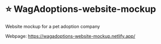 # ⭐ WagAdoptions-website-mockup

Website mockup for a pet adoption company

Webpage: https://wagadoptions-website-mockup.netlify.app/

